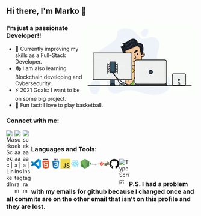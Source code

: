 ## Hi there, I'm Marko 👋

<p><img align="right" src="https://github.com/sceka/sceka/blob/master/programmer.gif" width="300" height="200"/></p>

### I'm just a passionate Developer!!

-   🔭 Currently improving my skills as a Full-Stack Developer.
-   🎭 I am also learning Blockchain developing and Cybersecurity.
-   ⚡ 2021 Goals: I want to be on some big project.
-   🏀 Fun fact: I love to play basketball.

### Connect with me:

[<img align="left" alt="Marko Scekic | LinkedIn" width="22px" src="https://cdn.jsdelivr.net/npm/simple-icons@v3/icons/linkedin.svg" />][linkedin] [<img align="left" alt="scekaaaaa | Instagram" width="22px" src="https://cdn.jsdelivr.net/npm/simple-icons@v3/icons/instagram.svg" />][instagram] [<img align="left" alt="scekaaaaa | Instagram" width="22px" src="https://cdn.icon-icons.com/icons2/2768/PNG/512/email_icon_176616.png" />][email]

<br />

### Languages and Tools:

<img align="left" alt="Visual Studio Code" width="26px" src="https://raw.githubusercontent.com/github/explore/80688e429a7d4ef2fca1e82350fe8e3517d3494d/topics/visual-studio-code/visual-studio-code.png" /> <img align="left" alt="HTML5" width="26px" src="https://raw.githubusercontent.com/github/explore/80688e429a7d4ef2fca1e82350fe8e3517d3494d/topics/html/html.png" /> <img align="left" alt="CSS3" width="26px" src="https://raw.githubusercontent.com/github/explore/80688e429a7d4ef2fca1e82350fe8e3517d3494d/topics/css/css.png" /> <img align="left" alt="JavaScript" width="26px" src="https://raw.githubusercontent.com/github/explore/80688e429a7d4ef2fca1e82350fe8e3517d3494d/topics/javascript/javascript.png" /> <img align="left" alt="React" width="26px" src="https://raw.githubusercontent.com/github/explore/80688e429a7d4ef2fca1e82350fe8e3517d3494d/topics/react/react.png" /> <img align="left" alt="Node.js" width="26px" src="https://raw.githubusercontent.com/github/explore/80688e429a7d4ef2fca1e82350fe8e3517d3494d/topics/nodejs/nodejs.png" /> <img align="left" alt="MongoDB" width="26px" src="https://raw.githubusercontent.com/github/explore/80688e429a7d4ef2fca1e82350fe8e3517d3494d/topics/mongodb/mongodb.png" /> <img align="left" alt="Git" width="26px" src="https://raw.githubusercontent.com/github/explore/80688e429a7d4ef2fca1e82350fe8e3517d3494d/topics/git/git.png" /> <img align="left" alt="GitHub" width="26px" src="https://raw.githubusercontent.com/github/explore/78df643247d429f6cc873026c0622819ad797942/topics/github/github.png" /> <img align="left" alt="TypeScript" width="26px" src="https://www.vectorlogo.zone/logos/typescriptlang/typescriptlang-icon.svg" />

<br />
<br />

### P.S. I had a problem with my emails for github because I changed once and all commits are on the other email that isn't on this profile and they are lost.

[instagram]: https://instagram.com/scekaaaaa
[linkedin]: https://www.linkedin.com/in/marko-scekic-187213213/
[email]: https://myaccount.google.com/?utm_source=OGB&tab=mk&utm_medium=act&gar=1
